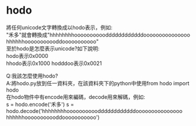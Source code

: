 # hodo
將任何unicode文字轉換成以hodo表示，例如: \
"禾多"就會轉換成"hhhhhhhhooooooooooddddddddddddooooooooooooooo hhhhhhooooooooooddooooooooooo" \
至於hodo是怎麼表示unicode?如下說明: \
hodo表示0x0000 \
hhodo表示0x1000
hodddoo表示0x0021

Q:我該怎麼使用hodo? \
A:將hodo.py放到任一資料夾，在該資料夾下的python中使用from hodo import hodo \
在hodo物件中有encode用來編碼，decode用來解碼，例如: \
s = hodo.encode('禾多')
s = hodo.decode('hhhhhhhhooooooooooddddddddddddooooooooooooooo hhhhhhooooooooooddooooooooooo')
